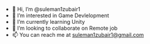- 👋 Hi, I’m @suleman1zubair1
- 👀 I’m interested in Game Devlelopment 
- 🌱 I’m currently learning Unity
- 💞️ I’m looking to collaborate on Remote job
- 📫 You can reach me at suleman1zubair1@gmail.com 

<!---
suleman1zubair1/suleman1zubair1 is a ✨ special ✨ repository because its `README.md` (this file) appears on your GitHub profile.
You can click the Preview link to take a look at your changes.
--->
